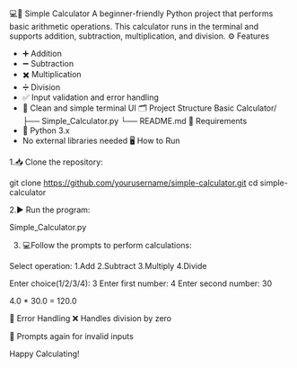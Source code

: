 💻🧮 Simple Calculator
A beginner-friendly Python project that performs basic arithmetic operations. This calculator runs in the terminal and supports addition, subtraction, multiplication, and division.
⚙️ Features
* ➕ Addition
* ➖ Subtraction
* ✖️ Multiplication
* ➗ Division
* ✅ Input validation and error handling
* 🧼 Clean and simple terminal UI
🗂️ Project Structure
Basic Calculator/ ├── Simple_Calculator.py └── README.md
🧰 Requirements
* 🐍 Python 3.x
* No external libraries needed
🖥️ How to Run

1.📥 Clone the repository:

  git clone https://github.com/yourusername/simple-calculator.git
  cd simple-calculator

2.▶️ Run the program:

  Simple_Calculator.py

3. 💻Follow the prompts to perform calculations:

  Select operation:
  1.Add
  2.Subtract
  3.Multiply
  4.Divide

  Enter choice(1/2/3/4): 3
  Enter first number: 4
  Enter second number: 30

  4.0 * 30.0 = 120.0

🚫 Error Handling
❌ Handles division by zero

🔁 Prompts again for invalid inputs

Happy Calculating!
